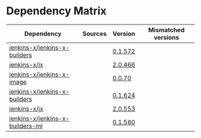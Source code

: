 # Dependency Matrix

Dependency | Sources | Version | Mismatched versions
---------- | ------- | ------- | -------------------
[jenkins-x/jenkins-x-builders](https://github.com/jenkins-x/jenkins-x-builders) |  | [0.1.572]() | 
[jenkins-x/jx](https://github.com/jenkins-x/jx) |  | [2.0.466]() | 
[jenkins-x/jenkins-x-image](https://github.com/jenkins-x/jenkins-x-image) |  | [0.0.70](https://github.com/jenkins-x/jenkins-x-image/releases/tag/0.0.70) | 
[jenkins-x/jenkins-x-builders](https://github.com/jenkins-x/jenkins-x-builders) |  | [0.1.624]() | 
[jenkins-x/jx](https://github.com/jenkins-x/jx) |  | [2.0.553](https://github.com/jenkins-x/jx/releases/tag/v2.0.553) | 
[jenkins-x/jenkins-x-builders-ml](https://github.com/jenkins-x/jenkins-x-builders-ml) |  | [0.1.580]() | 
